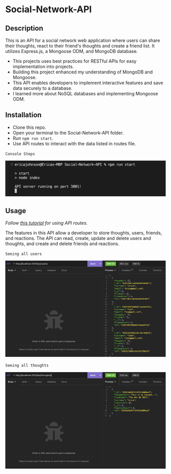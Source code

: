 # Social-Network-API

## Description

This is an API for a social network web application where users can share their thoughts, react to their friend's thoughts and create a friend list. It utilizes Express.js, a Mongoose ODM, and MongoDB database.

- This projects uses best practices for RESTful APIs for easy implementation into projects.
- Building this project enhanced my understanding of MongoDB and Mongoose.
- This API enables developers to implement interactive features and save data securely to a database.
- I learned more about NoSQL databases and implementing Mongoose ODM.

## Installation

- Clone this repo.
- Open your terminal to the Social-Network-API folder.
- Run `npm run start`.
- Use API routes to interact with the data listed in routes file.

`Console Steps`

![Screenshot of terminal](./images/install.png)

## Usage

*Follow [this tutorial](https://drive.google.com/file/d/1kz6MdI9Oqth1eYLo3AG1WYX5kxxw166K/view) for using API routes.*

The features in this API allow a developer to store thoughts, users, friends, and reactions. The API can read, create, update and delete users and thoughts, and create and delete friends and reactions.

`Seeing all users`

![Screenshot of list of users in database](./images/users.png)

`Seeing all thoughts`

![Screenshot of list of thoughts in database](./images/thoughts.png)